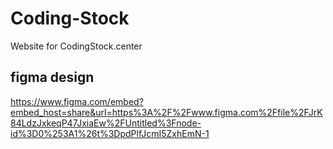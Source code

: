# Coding-Stock
Website for CodingStock.center
## figma design 
https://www.figma.com/embed?embed_host=share&url=https%3A%2F%2Fwww.figma.com%2Ffile%2FJrK84LdzJxkeqP47JxiaEw%2FUntitled%3Fnode-id%3D0%253A1%26t%3DpdPlfJcmI5ZxhEmN-1
